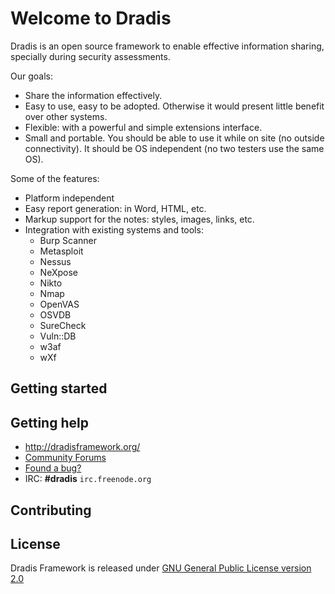 Welcome to Dradis
=================

Dradis is an open source framework to enable effective information sharing, 
specially during security assessments.

Our goals:

* Share the information effectively.
* Easy to use, easy to be adopted. Otherwise it would present little benefit over other systems.
* Flexible: with a powerful and simple extensions interface. 
* Small and portable. You should be able to use it while on site (no outside connectivity). It should be OS independent (no two testers use the same OS).

Some of the features:

* Platform independent
* Easy report generation: in Word, HTML, etc.
* Markup support for the notes: styles, images, links, etc. 
* Integration with existing systems and tools:
  * Burp Scanner
  * Metasploit
  * Nessus
  * NeXpose
  * Nikto
  * Nmap
  * OpenVAS
  * OSVDB
  * SureCheck
  * Vuln::DB
  * w3af
  * wXf


Getting started
---------------


Getting help
------------

* http://dradisframework.org/
* [Community Forums](http://dradisframework.org/community/)
* [Found a bug?](https://github.com/dradis/dradisframework/issues)
* IRC: **#dradis** `irc.freenode.org`

Contributing
------------



License
-------

Dradis Framework is released under [GNU General Public License version 2.0](http://www.gnu.org/licenses/old-licenses/gpl-2.0.html)
